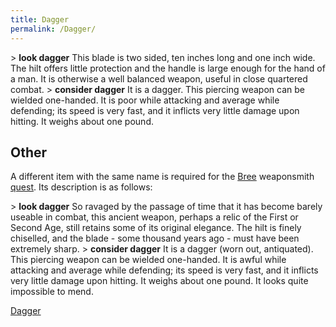 ```yaml
---
title: Dagger
permalink: /Dagger/
---
```


\> **look dagger**
This blade is two sided, ten inches long and one inch wide. The hilt
offers
little protection and the handle is large enough for the hand of a man.
It is
otherwise a well balanced weapon, useful in close quartered combat.
\> **consider dagger**
It is a dagger.
This piercing weapon can be wielded one-handed.
It is poor while attacking and average while defending; its speed is
very fast, and it inflicts very little damage upon hitting.
It weighs about one pound.

## Other

A different item with the same name is required for the
[Bree](Bree "wikilink") weaponsmith [quest](quest "wikilink"). Its
description is as follows:

\> **look dagger**
So ravaged by the passage of time that it has become barely useable in
combat,
this ancient weapon, perhaps a relic of the First or Second Age, still
retains
some of its original elegance. The hilt is finely chiselled, and the
blade -
some thousand years ago - must have been extremely sharp.
\> **consider dagger**
It is a dagger (worn out, antiquated).
This piercing weapon can be wielded one-handed.
It is awful while attacking and average while defending; its speed is
very fast, and it inflicts very little damage upon hitting.
It weighs about one pound.
It looks quite impossible to mend.

[Dagger](Category:_Piercing_weapons "wikilink")